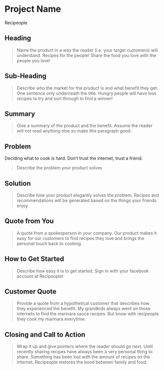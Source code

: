 # Project Name #
Recipeople
<!-- 
> This material was originally posted [here](http://www.quora.com/What-is-Amazons-approach-to-product-development-and-product-management). It is reproduced here for posterities sake.

There is an approach called "working backwards" that is widely used at Amazon. They work backwards from the customer, rather than starting with an idea for a product and trying to bolt customers onto it. While working backwards can be applied to any specific product decision, using this approach is especially important when developing new products or features.

For new initiatives a product manager typically starts by writing an internal press release announcing the finished product. The target audience for the press release is the new/updated product's customers, which can be retail customers or internal users of a tool or technology. Internal press releases are centered around the customer problem, how current solutions (internal or external) fail, and how the new product will blow away existing solutions.

If the benefits listed don't sound very interesting or exciting to customers, then perhaps they're not (and shouldn't be built). Instead, the product manager should keep iterating on the press release until they've come up with benefits that actually sound like benefits. Iterating on a press release is a lot less expensive than iterating on the product itself (and quicker!).

If the press release is more than a page and a half, it is probably too long. Keep it simple. 3-4 sentences for most paragraphs. Cut out the fat. Don't make it into a spec. You can accompany the press release with a FAQ that answers all of the other business or execution questions so the press release can stay focused on what the customer gets. My rule of thumb is that if the press release is hard to write, then the product is probably going to suck. Keep working at it until the outline for each paragraph flows. 

Oh, and I also like to write press-releases in what I call "Oprah-speak" for mainstream consumer products. Imagine you're sitting on Oprah's couch and have just explained the product to her, and then you listen as she explains it to her audience. That's "Oprah-speak", not "Geek-speak".

Once the project moves into development, the press release can be used as a touchstone; a guiding light. The product team can ask themselves, "Are we building what is in the press release?" If they find they're spending time building things that aren't in the press release (overbuilding), they need to ask themselves why. This keeps product development focused on achieving the customer benefits and not building extraneous stuff that takes longer to build, takes resources to maintain, and doesn't provide real customer benefit (at least not enough to warrant inclusion in the press release).
 -->
 
## Heading ##
  > Name the product in a way the reader (i.e. your target customers) will understand.
 Recipes for the people! Share the food you love with the people you love!

## Sub-Heading ##
 
  > Describe who the market for the product is and what benefit they get. One sentence only underneath the title.
Hungry people will have less recipes to try and sort through to find a winner!
## Summary ##
  > Give a summary of the product and the benefit. Assume the reader will not read anything else so make this paragraph good.
## Problem ##
Deciding what to cook is hard. Don’t trust the internet, trust a friend.
  > Describe the problem your product solves

 ## Solution ##
  > Describe how your product elegantly solves the problem.
 Recipes and recommendations will be generated based on the things your friends enjoy.
  ## Quote from You ##
  > A quote from a spokesperson in your company.
Our product makes it easy for our customers to find recipes they love and brings the personal touch back to cooking.
## How to Get Started ##
  > Describe how easy it is to get started.
Sign in with your facebook account at Recipeople!
## Customer Quote ##
  > Provide a quote from a hypothetical customer that describes how they experienced the benefit.
My grandkids always went on those internets to find the marinara sauce recipes. But know with recipeople they cook my marinara everytime.
## Closing and Call to Action ##
  > Wrap it up and give pointers where the reader should go next.
Until recently sharing recipes have always been a very personal thing to share. Something has been lost with the amount of recipes on the internet. Recipeople restores the bond between family and food. 